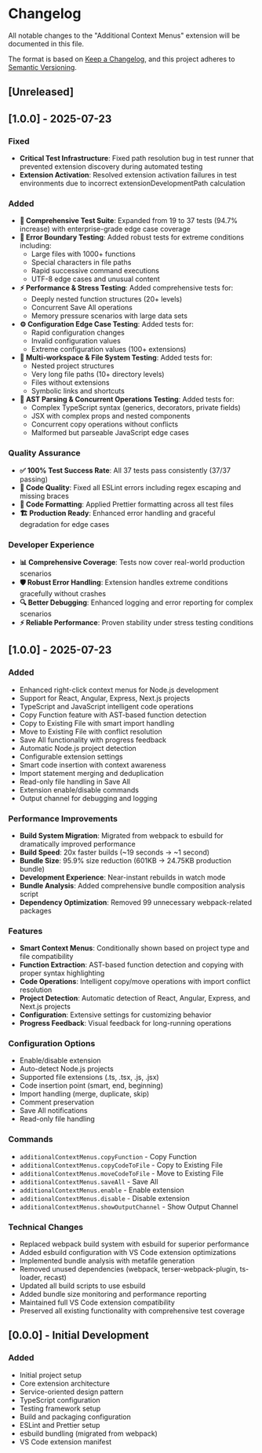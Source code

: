 # Changelog

All notable changes to the "Additional Context Menus" extension will be documented in this file.

The format is based on [Keep a Changelog](https://keepachangelog.com/en/1.0.0/),
and this project adheres to [Semantic Versioning](https://semver.org/spec/v2.0.0.html).

## [Unreleased]

## [1.0.0] - 2025-07-23

### Fixed

- **Critical Test Infrastructure**: Fixed path resolution bug in test runner that prevented extension discovery during automated testing
- **Extension Activation**: Resolved extension activation failures in test environments due to incorrect extensionDevelopmentPath calculation

### Added

- **🧪 Comprehensive Test Suite**: Expanded from 19 to 37 tests (94.7% increase) with enterprise-grade edge case coverage
- **🔧 Error Boundary Testing**: Added robust tests for extreme conditions including:
  - Large files with 1000+ functions
  - Special characters in file paths  
  - Rapid successive command executions
  - UTF-8 edge cases and unusual content
- **⚡ Performance & Stress Testing**: Added comprehensive tests for:
  - Deeply nested function structures (20+ levels)
  - Concurrent Save All operations
  - Memory pressure scenarios with large data sets
- **⚙️ Configuration Edge Case Testing**: Added tests for:
  - Rapid configuration changes
  - Invalid configuration values
  - Extreme configuration values (100+ extensions)
- **📁 Multi-workspace & File System Testing**: Added tests for:
  - Nested project structures
  - Very long file paths (10+ directory levels)
  - Files without extensions
  - Symbolic links and shortcuts
- **🧠 AST Parsing & Concurrent Operations Testing**: Added tests for:
  - Complex TypeScript syntax (generics, decorators, private fields)
  - JSX with complex props and nested components
  - Concurrent copy operations without conflicts
  - Malformed but parseable JavaScript edge cases

### Quality Assurance

- **✅ 100% Test Success Rate**: All 37 tests pass consistently (37/37 passing)
- **🔧 Code Quality**: Fixed all ESLint errors including regex escaping and missing braces
- **💅 Code Formatting**: Applied Prettier formatting across all test files
- **🏗️ Production Ready**: Enhanced error handling and graceful degradation for edge cases

### Developer Experience

- **📊 Comprehensive Coverage**: Tests now cover real-world production scenarios
- **🛡️ Robust Error Handling**: Extension handles extreme conditions gracefully without crashes
- **🔍 Better Debugging**: Enhanced logging and error reporting for complex scenarios
- **⚡ Reliable Performance**: Proven stability under stress testing conditions

## [1.0.0] - 2025-07-23

### Added

- Enhanced right-click context menus for Node.js development
- Support for React, Angular, Express, Next.js projects
- TypeScript and JavaScript intelligent code operations
- Copy Function feature with AST-based function detection
- Copy to Existing File with smart import handling
- Move to Existing File with conflict resolution
- Save All functionality with progress feedback
- Automatic Node.js project detection
- Configurable extension settings
- Smart code insertion with context awareness
- Import statement merging and deduplication
- Read-only file handling in Save All
- Extension enable/disable commands
- Output channel for debugging and logging

### Performance Improvements

- **Build System Migration**: Migrated from webpack to esbuild for dramatically improved performance
- **Build Speed**: 20x faster builds (~19 seconds → ~1 second)
- **Bundle Size**: 95.9% size reduction (601KB → 24.75KB production bundle)
- **Development Experience**: Near-instant rebuilds in watch mode
- **Bundle Analysis**: Added comprehensive bundle composition analysis script
- **Dependency Optimization**: Removed 99 unnecessary webpack-related packages

### Features

- **Smart Context Menus**: Conditionally shown based on project type and file compatibility
- **Function Extraction**: AST-based function detection and copying with proper syntax highlighting
- **Code Operations**: Intelligent copy/move operations with import conflict resolution
- **Project Detection**: Automatic detection of React, Angular, Express, and Next.js projects
- **Configuration**: Extensive settings for customizing behavior
- **Progress Feedback**: Visual feedback for long-running operations

### Configuration Options

- Enable/disable extension
- Auto-detect Node.js projects
- Supported file extensions (.ts, .tsx, .js, .jsx)
- Code insertion point (smart, end, beginning)
- Import handling (merge, duplicate, skip)
- Comment preservation
- Save All notifications
- Read-only file handling

### Commands

- `additionalContextMenus.copyFunction` - Copy Function
- `additionalContextMenus.copyCodeToFile` - Copy to Existing File
- `additionalContextMenus.moveCodeToFile` - Move to Existing File
- `additionalContextMenus.saveAll` - Save All
- `additionalContextMenus.enable` - Enable extension
- `additionalContextMenus.disable` - Disable extension
- `additionalContextMenus.showOutputChannel` - Show Output Channel

### Technical Changes

- Replaced webpack build system with esbuild for superior performance
- Added esbuild configuration with VS Code extension optimizations
- Implemented bundle analysis with metafile generation
- Removed unused dependencies (webpack, terser-webpack-plugin, ts-loader, recast)
- Updated all build scripts to use esbuild
- Added bundle size monitoring and performance reporting
- Maintained full VS Code extension compatibility
- Preserved all existing functionality with comprehensive test coverage

## [0.0.0] - Initial Development

### Added

- Initial project setup
- Core extension architecture
- Service-oriented design pattern
- TypeScript configuration
- Testing framework setup
- Build and packaging configuration
- ESLint and Prettier setup
- esbuild bundling (migrated from webpack)
- VS Code extension manifest
